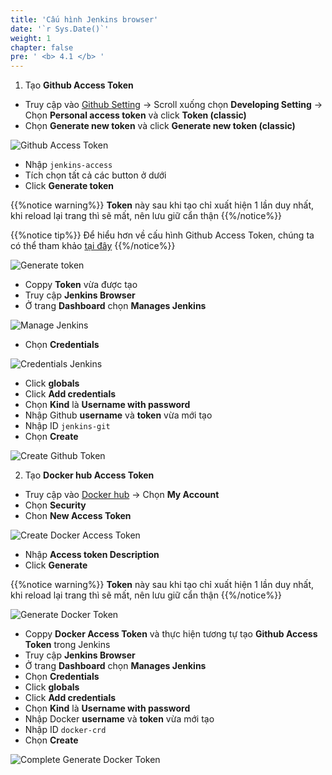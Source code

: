 ```yaml
---
title: 'Cấu hình Jenkins browser'
date: '`r Sys.Date()`'
weight: 1
chapter: false
pre: ' <b> 4.1 </b> '
---
```


1. Tạo **Github Access Token**

- Truy cập vào [Github Setting](https://github.com/settings/profile) -> Scroll xuống chọn **Developing Setting** -> Chọn **Personal access token** và click **Token (classic)**
- Chọn **Generate new token** và click **Generate new token (classic)**

![Github Access Token](/images/4.cicd/4.1-generategittoken.png)

- Nhập `jenkins-access`
- Tích chọn tất cả các button ở dưới
- Click **Generate token**

{{%notice warning%}}
**Token** này sau khi tạo chỉ xuất hiện 1 lần duy nhất, khi reload lại trang thì sẽ mất, nên lưu giữ cẩn thận
{{%/notice%}}

{{%notice tip%}}
Để hiểu hơn về cấu hình Github Access Token, chúng ta có thể tham khảo [tại đây](https://docs.cloudbees.com/docs/cloudbees-ci-kb/latest/client-and-managed-controllers/github-user-scopes-and-organization-permissions-overview)
{{%/notice%}}

![Generate token](/images/4.cicd/4.1-generatetoken.png)

- Coppy **Token** vừa được tạo
- Truy cập **Jenkins Browser**
- Ở trang **Dashboard** chọn **Manages Jenkins**

![Manage Jenkins](/images/4.cicd/4.1-managejenkins.png)

- Chọn **Credentials**

![Credentials Jenkins](/images/4.cicd/4.1-credentials.png)

- Click **globals**
- Click **Add credentials**
- Chọn **Kind** là **Username with password**
- Nhập Github **username** và **token** vừa mới tạo
- Nhập ID `jenkins-git`
- Chọn **Create**

![Create Github Token](/images/4.cicd/4.1-creategittoken.png)

2. Tạo **Docker hub Access Token**

- Truy cập vào [Docker hub](https://hub.docker.com/) -> Chọn **My Account**
- Chọn **Security**
- Chon **New Access Token**

![Create Docker Access Token](/images/4.cicd/4.1-createdockertoken.png)

- Nhập **Access token Description**
- Click **Generate**

{{%notice warning%}}
**Token** này sau khi tạo chỉ xuất hiện 1 lần duy nhất, khi reload lại trang thì sẽ mất, nên lưu giữ cẩn thận
{{%/notice%}}

![Generate Docker Token](/images/4.cicd/4.1-generatedockertoken.png)

- Coppy **Docker Access Token** và thực hiện tương tự tạo **Github Access Token** trong Jenkins
- Truy cập **Jenkins Browser**
- Ở trang **Dashboard** chọn **Manages Jenkins**
- Chọn **Credentials**
- Click **globals**
- Click **Add credentials**
- Chọn **Kind** là **Username with password**
- Nhập Docker **username** và **token** vừa mới tạo
- Nhập ID `docker-crd`
- Chọn **Create**

![Complete Generate Docker Token](/images/4.cicd/4.1-completegeneratedockertoken.png)

